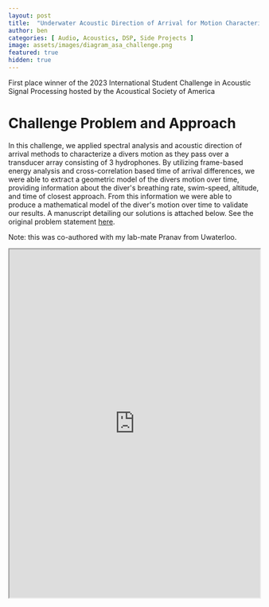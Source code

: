 ```yaml
---
layout: post
title:  "Underwater Acoustic Direction of Arrival for Motion Characterization"
author: ben
categories: [ Audio, Acoustics, DSP, Side Projects ]
image: assets/images/diagram_asa_challenge.png
featured: true
hidden: true
---
```


First place winner of the 2023 International Student Challenge in Acoustic Signal Processing hosted by the Acoustical Society of America

# Challenge Problem and Approach

In this challenge, we applied spectral analysis and acoustic direction of arrival methods to characterize a divers motion as they pass over a transducer array consisting of 3 hydrophones. By utilizing frame-based energy analysis and cross-correlation based time of arrival differences, we were able to extract a geometric model of the divers motion over time, providing information about the diver's breathing rate, swim-speed, altitude, and time of closest approach. From this information we were able to produce a mathematical model of the diver's motion over time to validate our results. A manuscript detailing our solutions is attached below. See the original problem statement [here](https://acousticstoday.org/international-student-challenge-problem-in-acoustic-signal-processing-2023-brian-g-ferguson-r-lee-culver-and-kay-l-gemba/). 

Note: this was co-authored with my lab-mate Pranav from Uwaterloo.

<iframe src="https://bpmasters.me/assets/pdf/asa_asp_challenge_2023.pdf#view=FitW" style="max-height:1000px;max-width:800px" width="100%" height="700px" allow="autoplay"></iframe>